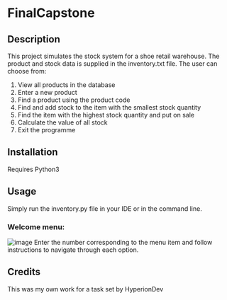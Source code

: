 # FinalCapstone

## Description
This project simulates the stock system for a shoe retail warehouse. The product and stock data is supplied in the inventory.txt file.
The user can choose from:

1. View all products in the database
2. Enter a new product
3. Find a product using the product code
4. Find and add stock to the item with the smallest stock quantity
5. Find the item with the highest stock quantity and put on sale 
6. Calculate the value of all stock
7. Exit the programme

## Installation
Requires Python3

## Usage
Simply run the inventory.py file in your IDE or in the command line.
### Welcome menu: 
![image](https://user-images.githubusercontent.com/88290691/218333285-9cc07a54-1195-4385-aafa-40091526a1a4.png)
Enter the number corresponding to the menu item and follow instructions to navigate through each option.

## Credits
This was my own work for a task set by HyperionDev 
